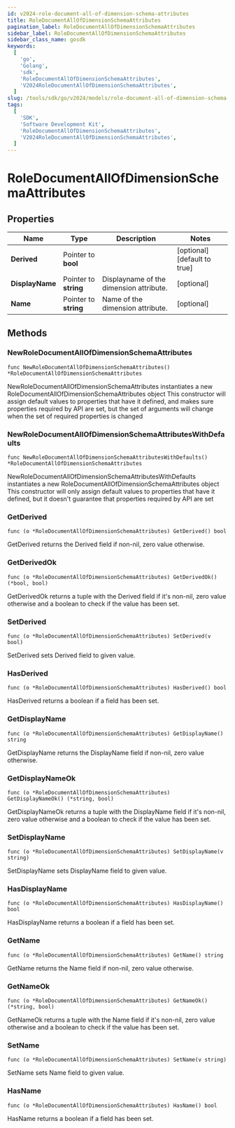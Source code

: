 ```yaml
---
id: v2024-role-document-all-of-dimension-schema-attributes
title: RoleDocumentAllOfDimensionSchemaAttributes
pagination_label: RoleDocumentAllOfDimensionSchemaAttributes
sidebar_label: RoleDocumentAllOfDimensionSchemaAttributes
sidebar_class_name: gosdk
keywords:
  [
    'go',
    'Golang',
    'sdk',
    'RoleDocumentAllOfDimensionSchemaAttributes',
    'V2024RoleDocumentAllOfDimensionSchemaAttributes',
  ]
slug: /tools/sdk/go/v2024/models/role-document-all-of-dimension-schema-attributes
tags:
  [
    'SDK',
    'Software Development Kit',
    'RoleDocumentAllOfDimensionSchemaAttributes',
    'V2024RoleDocumentAllOfDimensionSchemaAttributes',
  ]
---
```


# RoleDocumentAllOfDimensionSchemaAttributes

## Properties

| Name | Type | Description | Notes |
| --- | --- | --- | --- |
| **Derived** | Pointer to **bool** |  | [optional] [default to true] |
| **DisplayName** | Pointer to **string** | Displayname of the dimension attribute. | [optional] |
| **Name** | Pointer to **string** | Name of the dimension attribute. | [optional] |

## Methods

### NewRoleDocumentAllOfDimensionSchemaAttributes

`func NewRoleDocumentAllOfDimensionSchemaAttributes() *RoleDocumentAllOfDimensionSchemaAttributes`

NewRoleDocumentAllOfDimensionSchemaAttributes instantiates a new RoleDocumentAllOfDimensionSchemaAttributes object This constructor will assign default values to properties that have it defined, and makes sure properties required by API are set, but the set of arguments will change when the set of required properties is changed

### NewRoleDocumentAllOfDimensionSchemaAttributesWithDefaults

`func NewRoleDocumentAllOfDimensionSchemaAttributesWithDefaults() *RoleDocumentAllOfDimensionSchemaAttributes`

NewRoleDocumentAllOfDimensionSchemaAttributesWithDefaults instantiates a new RoleDocumentAllOfDimensionSchemaAttributes object This constructor will only assign default values to properties that have it defined, but it doesn't guarantee that properties required by API are set

### GetDerived

`func (o *RoleDocumentAllOfDimensionSchemaAttributes) GetDerived() bool`

GetDerived returns the Derived field if non-nil, zero value otherwise.

### GetDerivedOk

`func (o *RoleDocumentAllOfDimensionSchemaAttributes) GetDerivedOk() (*bool, bool)`

GetDerivedOk returns a tuple with the Derived field if it's non-nil, zero value otherwise and a boolean to check if the value has been set.

### SetDerived

`func (o *RoleDocumentAllOfDimensionSchemaAttributes) SetDerived(v bool)`

SetDerived sets Derived field to given value.

### HasDerived

`func (o *RoleDocumentAllOfDimensionSchemaAttributes) HasDerived() bool`

HasDerived returns a boolean if a field has been set.

### GetDisplayName

`func (o *RoleDocumentAllOfDimensionSchemaAttributes) GetDisplayName() string`

GetDisplayName returns the DisplayName field if non-nil, zero value otherwise.

### GetDisplayNameOk

`func (o *RoleDocumentAllOfDimensionSchemaAttributes) GetDisplayNameOk() (*string, bool)`

GetDisplayNameOk returns a tuple with the DisplayName field if it's non-nil, zero value otherwise and a boolean to check if the value has been set.

### SetDisplayName

`func (o *RoleDocumentAllOfDimensionSchemaAttributes) SetDisplayName(v string)`

SetDisplayName sets DisplayName field to given value.

### HasDisplayName

`func (o *RoleDocumentAllOfDimensionSchemaAttributes) HasDisplayName() bool`

HasDisplayName returns a boolean if a field has been set.

### GetName

`func (o *RoleDocumentAllOfDimensionSchemaAttributes) GetName() string`

GetName returns the Name field if non-nil, zero value otherwise.

### GetNameOk

`func (o *RoleDocumentAllOfDimensionSchemaAttributes) GetNameOk() (*string, bool)`

GetNameOk returns a tuple with the Name field if it's non-nil, zero value otherwise and a boolean to check if the value has been set.

### SetName

`func (o *RoleDocumentAllOfDimensionSchemaAttributes) SetName(v string)`

SetName sets Name field to given value.

### HasName

`func (o *RoleDocumentAllOfDimensionSchemaAttributes) HasName() bool`

HasName returns a boolean if a field has been set.

